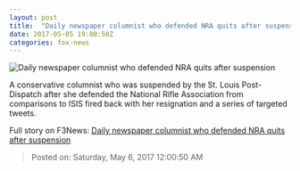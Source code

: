 ```yaml
---
layout: post
title:  "Daily newspaper columnist who defended NRA quits after suspension"
date: 2017-05-05 19:00:50Z
categories: fox-news
---
```


![Daily newspaper columnist who defended NRA quits after suspension](http://a57.foxnews.com/media2.foxnews.com/BrightCove/694940094001/2017/05/05/876/493/694940094001_5422933589001_5422938884001-vs.jpg?ve=1&tl=1)

A conservative columnist who was suspended by the St. Louis Post-Dispatch after she defended the National Rifle Association from comparisons to ISIS fired back with her resignation and a series of targeted tweets.


Full story on F3News: [Daily newspaper columnist who defended NRA quits after suspension](http://www.f3nws.com/n/2jkpaC)

> Posted on: Saturday, May 6, 2017 12:00:50 AM
